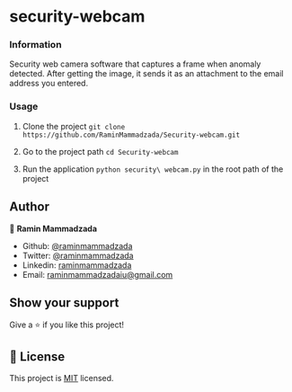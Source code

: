 # security-webcam


### Information

Security web camera software that captures a frame when anomaly detected. 
After getting the image, it sends it as an attachment to the email address you entered.

### Usage

1) Clone the project
  ```git clone https://github.com/RaminMammadzada/Security-webcam.git```

2) Go to the project path
  ```cd Security-webcam```

3) Run the application
 ```python security\ webcam.py``` in the root path of the project

## Author

👤 **Ramin Mammadzada**

- Github: [@raminmammadzada](https://github.com/raminmammadzada)
- Twitter: [@raminmammadzada](https://twitter.com/raminmammadzada)
- Linkedin: [raminmammadzada](https://linkedin.com/raminmammadzada) 
- Email: [raminmammadzadaiu@gmail.com](mailto:raminmammadzadaiu@gmail.com?subject=[GitHub]%20Source%20Han%20Sans)

## Show your support

Give a ⭐️ if you like this project!

## 📝 License

This project is [MIT](LICENSE) licensed.
